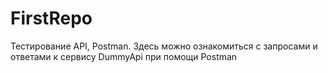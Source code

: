 # FirstRepo
Тестирование API, Postman. Здесь можно ознакомиться с запросами и ответами к сервису DummyApi при помощи Postman
